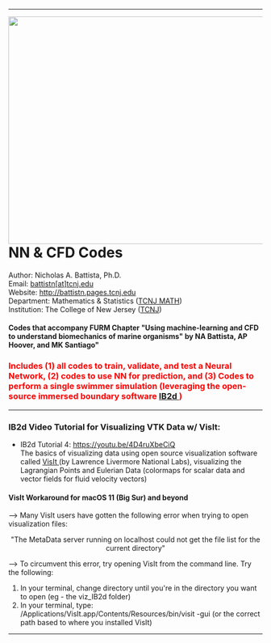 <hr>  </hr>

<a href="https://github.com/nickabattista/FURM_ML_CFD_Swimmer"><img src="https://github.com/nickabattista/FURM_ML_CFD_Swimmer/README_NN_Swimmer_Image.png" align="right" height="450" width="614" ></a>
<H1> NN & CFD Codes </H1>

Author: Nicholas A. Battista, Ph.D. <br>
Email: <a href="mailto:battistn[at]tcnj[.]edu"> battistn[at]tcnj.edu </a> <br>
Website: <a href="http://battistn.pages.tcnj.edu"> http://battistn.pages.tcnj.edu </a> <br>
Department: Mathematics & Statistics (<a href="https://mathstat.tcnj.edu/">TCNJ MATH</a>) <br>
Institution: The College of New Jersey (<a href="https://tcnj.edu/">TCNJ</a>) <br> 

<H4> Codes that accompany FURM Chapter "Using machine-learning and CFD to understand biomechanics of marine organisms" by NA Battista, AP Hoover, and MK Santiago" </H4>

<h3 style="color:red;"> Includes (1) all codes to train, validate, and test a Neural Network, (2) codes to use NN for prediction, and (3) Codes to perform a single swimmer simulation (leveraging the open-source immersed boundary software <a href="https://github.com/nickabattista/IB2d"> IB2d </a>) </h3>


<hr>  </hr>


<H3> IB2d Video Tutorial for Visualizing VTK Data w/ VisIt:</H3>

- IB2d Tutorial 4: <a href="https://youtu.be/4D4ruXbeCiQ"> https://youtu.be/4D4ruXbeCiQ </a>  
The basics of visualizing data using open source visualization software called <a href="https://wci.llnl.gov/simulation/computer-codes/visit/"> VisIt </a> (by Lawrence Livermore National Labs), visualizing the Lagrangian Points and Eulerian Data (colormaps for scalar data and vector fields for fluid velocity vectors)

<H4> VisIt Workaround for macOS 11 (Big Sur) and beyond </H4>

-->  Many VisIt users have gotten the following error when trying to open visualization files:

<p align="center"> "The MetaData server running on localhost could not get the file list for the current directory" </p>

--> To circumvent this error, try opening VisIt from the command line. Try the following:

<ol type="1">
  <li> In your terminal, change directory until you're in the directory you want to open (eg - the viz_IB2d folder) </li>
  <li> In your terminal, type: /Applications/VisIt.app/Contents/Resources/bin/visit -gui  (or the correct path based to where you installed VisIt) </li>
</ol>  

<hr> </hr>



